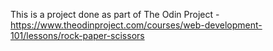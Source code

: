 This is a project done as part of The Odin Project - https://www.theodinproject.com/courses/web-development-101/lessons/rock-paper-scissors